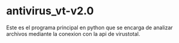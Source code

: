 # antivirus_vt-v2.0
Este es el programa principal en python que se encarga de analizar archivos mediante la conexion con la api de virustotal.
